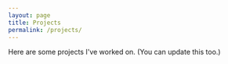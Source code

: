 ```yaml
---
layout: page
title: Projects
permalink: /projects/
---
```


Here are some projects I've worked on. (You can update this too.)
